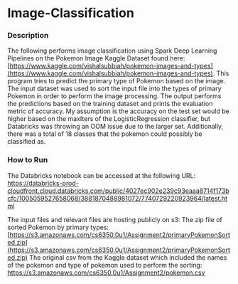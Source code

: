 # Image-Classification
### Description
The following performs image classification using Spark Deep Learning Pipelines on the Pokemon Image Kaggle Dataset found here: [https://www.kaggle.com/vishalsubbiah/pokemon-images-and-types](https://www.kaggle.com/vishalsubbiah/pokemon-images-and-types). This program tries to predict the primary type of Pokemon  based on the image. The input dataset was used to sort the input file into the types of primary Pokemon in order to perform the image processing. The output performs the predictions based on the training dataset and prints the evaluation metric of accuracy. My assumption is the accuracy on the test set would be higher based on the maxIters of the LogisticRegression classifier, but Databricks was throwing an OOM issue due to the larger set. Additionally, there was a total of 18 classes that the pokemon could possibly be classified as. 

### How to Run
The Databricks notebook can be accessed at the following URL:
https://databricks-prod-cloudfront.cloud.databricks.com/public/4027ec902e239c93eaaa8714f173bcfc/1005059527658068/3881870488981072/7740729220923964/latest.html


The input files and relevant files are hosting publicly on s3:
The zip file of sorted Pokemon by primary types: [https://s3.amazonaws.com/cs6350.0u1/Assignment2/primaryPokemonSorted.zip](https://s3.amazonaws.com/cs6350.0u1/Assignment2/primaryPokemonSorted.zip)
The original csv from the Kaggle dataset which included the names of the pokemon and type of pokemon  used to perform the sorting: https://s3.amazonaws.com/cs6350.0u1/Assignment2/pokemon.csv
